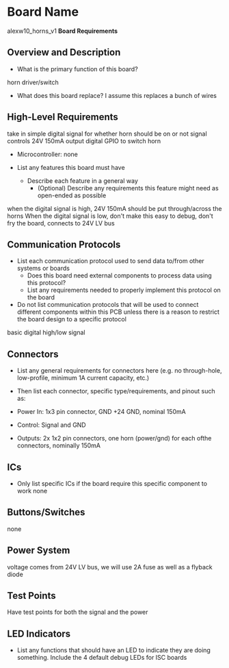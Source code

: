 # Board Name
alexw10_horns_v1
**Board Requirements**



## Overview and Description
- What is the primary function of this board?

horn driver/switch

- What does this board replace? I assume this replaces a bunch of wires



## High-Level Requirements

take in simple digital signal for whether horn should be on or not
signal controls 24V 150mA output
digital GPIO to switch horn


- Microcontroller: none

- List any features this board must have
	- Describe each feature in a general way
		- (Optional) Describe any requirements this feature might need as open-ended as possible

when the digital signal is high, 24V 150mA should be put through/across the horns
When the digital signal is low, don't
make this easy to debug, don't fry the board, connects to 24V LV bus





## Communication Protocols
- List each communication protocol used to send data to/from other systems or boards
	- Does this board need external components to process data using this protocol?
	- List any requirements needed to properly implement this protocol on the board
- Do not list communication protocols that will be used to connect different components within this PCB unless there is a reason to restrict the board design to a specific protocol

basic digital high/low signal


## Connectors
 - List any general requirements for connectors here (e.g. no through-hole, low-profile, minimum 1A current capacity, etc.)
 - Then list each connector, specific type/requirements, and pinout such as:


 - Power In: 1x3 pin connector, GND +24 GND, nominal 150mA
 - Control: Signal and GND
 - Outputs: 2x 1x2 pin connectors, one horn (power/gnd) for each ofthe connectors, nominally 150mA

## ICs
- Only list specific ICs if the board require this specific component to work
none

## Buttons/Switches
none

## Power System
voltage comes from 24V LV bus, we will use 2A fuse as well as a flyback diode

## Test Points
Have test points for both the signal and the power

## LED Indicators
- List any functions that should have an LED to indicate they are doing something. Include the 4 default debug LEDs for ISC boards
